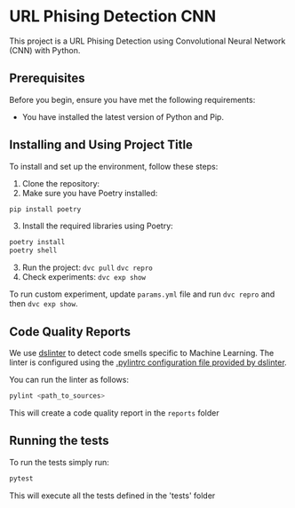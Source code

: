 # URL Phising Detection CNN

This project is a URL Phising Detection using Convolutional Neural Network (CNN) with Python.

## Prerequisites

Before you begin, ensure you have met the following requirements:

* You have installed the latest version of Python and Pip.

## Installing and Using Project Title

To install and set up the environment, follow these steps:

1. Clone the repository:
2. Make sure you have Poetry installed:
```bash
pip install poetry
```
3. Install the required libraries using Poetry:
```bash
poetry install
poetry shell
```
3. Run the project:
```dvc pull```
```dvc repro```
4. Check experiments:
```dvc exp show```

To run custom experiment, update ```params.yml``` file and run  ```dvc repro``` and then ```dvc exp show```.


## Code Quality Reports

We use [dslinter](https://github.com/SERG-Delft/dslinter) to detect code smells specific to Machine Learning.
The linter is configured using the [.pylintrc configuration file provided by dslinter](https://github.com/Hynn01/dslinter/blob/main/docs/pylint-configuration-examples/pylintrc-with-only-dslinter-settings/.pylintrc).

You can run the linter as follows:
```bash
pylint <path_to_sources>
```

This will create a code quality report in the `reports` folder


## Running the tests

To run the tests simply run:
```bash
pytest
```
This will execute all the tests defined in the 'tests' folder

